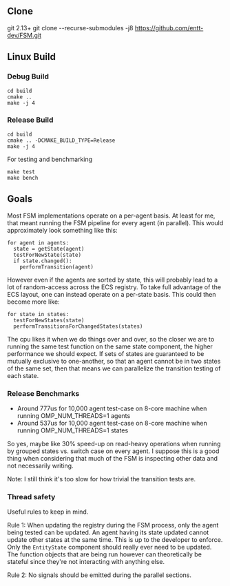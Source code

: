 ## Clone

git 2.13+
git clone --recurse-submodules -j8 https://github.com/entt-dev/FSM.git


## Linux Build

### Debug Build

```
cd build
cmake ..
make -j 4
```

### Release Build

```
cd build
cmake .. -DCMAKE_BUILD_TYPE=Release
make -j 4
```

For testing and benchmarking
```
make test
make bench
```


## Goals

Most FSM implementations operate on a per-agent basis. At least for me, that meant running the FSM pipeline for every agent (in parallel). This would approximately look something like this:

    for agent in agents:
      state = getState(agent)
      testForNewState(state)
      if state.changed():
        performTransition(agent)

However even if the agents are sorted by state, this will probably lead to a lot of random-access across the ECS registry. To take full advantage of the ECS layout, one can instead operate on a per-state basis. This could then become more like:

    for state in states:
      testForNewStates(state)
      performTransitionsForChangedStates(states)


The cpu likes it when we do things over and over, so the closer we are to running the same test function on the same state component, the higher performance we should expect.
If sets of states are guaranteed to be mutually exclusive to one-another, so that an agent cannot be in two states of the same set, then that means we can parallelize the transition testing of each state.

### Release Benchmarks

* Around 777us for 10,000 agent test-case on 8-core machine when running OMP_NUM_THREADS=1 agents
* Around 537us for 10,000 agent test-case on 8-core machine when running OMP_NUM_THREADS=1 states

So yes, maybe like 30% speed-up on read-heavy operations when running by grouped states vs. switch case on every agent. I suppose this is a good thing
when considering that much of the FSM is inspecting other data and not necessarily writing.

Note: I still think it's too slow for how trivial the transition tests are.


### Thread safety

Useful rules to keep in mind.

Rule 1: When updating the registry during the FSM process, only the agent being tested can be updated. An agent having its state updated cannot update other states at the same time. This is up to the developer to enforce. Only the `EntityState` component should really ever need to be updated. The function objects that are being run however can theoretically be stateful since they're not interacting with anything else.

Rule 2: No signals should be emitted during the parallel sections.
